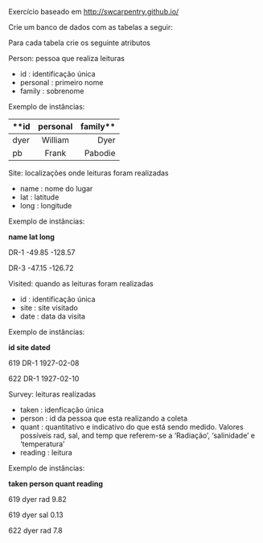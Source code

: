 Exercício baseado em http://swcarpentry.github.io/

Crie um banco de dados com as tabelas a seguir:

Para cada tabela crie os seguinte atributos

Person: pessoa que realiza leituras

* id : identificação única	
* personal	: primeiro nome
* family : sobrenome

Exemplo de instâncias:

|**id	|personal	|family**|
|----------|:-------------:|------:|
dyer	| William	| Dyer|
pb	| Frank	| Pabodie |

Site: localizações onde leituras foram realizadas

* name : nome do lugar	
* lat	 : latitude
* long : longitude

Exemplo de instâncias:

**name	lat	long** <p>
DR-1	-49.85	-128.57<p>
DR-3	-47.15	-126.72<p>

Visited: quando as leituras foram realizadas

* id : identificação única	
* site	: site visitado
* date : data da visita

Exemplo de instâncias:

**id	site	dated** <p>
619	DR-1	1927-02-08 <p> 
622	DR-1	1927-02-10 <p>

Survey: leituras realizadas

* taken	: idenficação única
* person	: id da pessoa que esta realizando a coleta 
* quant	 : quantitativo e indicativo do que está sendo medido. Valores possíveis rad, sal, and temp que referem-se a ‘Radiação’, ‘salinidade’ e ‘temperatura’
* reading : leitura 

Exemplo de instâncias:

**taken	person	quant	reading** <p>
619	dyer	rad	9.82 <p>
619	dyer	sal	0.13 <p>
622	dyer	rad	7.8 <p>

